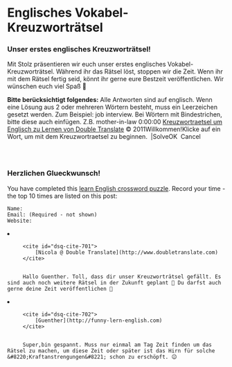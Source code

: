 # Englisches Vokabel- Kreuzworträtsel

[](http://www.jabbalab.com/blog/wp-content/uploads/2011/06/kreuzwortr%C3%A4tsel1.jpg)

### Unser erstes englisches Kreuzworträtsel!

Mit Stolz präsentieren wir euch unser erstes englisches Vokabel- Kreuzworträtsel. Während ihr das Rätsel löst, stoppen wir die Zeit. Wenn ihr mit dem Rätsel fertig seid, könnt ihr gerne eure Bestzeit veröffentlichen. Wir wünschen euch viel Spaß 🙂

**Bitte berücksichtigt folgendes:** Alle Antworten sind auf englisch. Wenn eine Lösung aus 2 oder mehreren Wörtern besteht, muss ein Leerzeichen gesetzt werden. Zum Beispiel: job interview. Bei Wörtern mit Bindestrichen, bitte diese auch einfügen. Z.B. mother-in-law 
0:00:00	[Kreuzwortraetsel um Englisch zu Lernen von Double Translate](http://www.doubletranslate.com/) © 2011Willkommen!Klicke auf ein Wort, um mit dem Kreuzwortraetsel zu beginnen.   |SolveOK  Cancel

###   

### Herzlichen Glueckwunsch!

You have completed this [learn English crossword puzzle](http://www.doubletranslate.com). Record your time  - the top 10 times are listed on this post:



	
	Name: 
	Email: (Required - not shown)
	Website: 


<!--	CrosswordWidth = 25;	CrosswordHeight = 23;	Words = 24;	WordLength = new Array(8, 9, 6, 9, 14, 6, 8, 12, 13, 13, 14, 9, 10, 7, 8, 7, 16, 11, 13, 12, 10, 8, 8, 6);	Word = new Array("DAUGHTER", "NEIGHBOUR", "MOTHER", "CROCODILE", "BROTHER-IN-LAW", "DONKEY", "ELEPHANT", "CONSERVATORY", "GRANDDAUGHTER", "PART TIME JOB", "WORK COLLEAGUE", "HOUSEHOLD", "GUINEA PIG", "PARENTS", "EMPLOYER", "BEDROOM", "CUSTOMER SERVICE", "STEPBROTHER", "WORK CONTRACT", "GROUND FLOOR", "CHAIRWOMAN", "HEDGEHOG", "BATHROOM", "MONKEY");	Clue = new Array("Tochter", "Nachbar", "Mutter", "Krokodil", "Schwager", "Esel", "Elefant", "Wintergarten", "Enkelin", "Teilzeitjob", "Arbeitskollege", "Haushalt", "Meerschweinchen", "Eltern", "Arbeitgeber", "Schlafzimmer", "Kundendienst", "Stiefbruder", "Arbeitsvertrag", "Erdgeschoss", "Vorsitzende", "Igel", "Badezimmer", "Affe");	AnswerHash = new Array(95777, 53358, 7986, 25766, 17192, 28082, 81310, 63229, 51303, 80125, 89845, 95420, 37152, 17001, 13246, 28038, 49267, 35268, 60698, 52759, 32325, 3607, 11165, 40104);	WordX = new Array(0, 8, 1, 16, 4, 1, 12, 12, 3, 10, 24, 12, 22, 8, 14, 1, 5, 20, 16, 13, 2, 9, 21, 23);	WordY = new Array(0, 7, 10, 10, 15, 19, 19, 21, 0, 1, 1, 2, 2, 3, 3, 4, 4, 4, 5, 11, 13, 14, 15, 16);	LastHorizontalWord = 7;	OnlyCheckOnce = false;//--><!--// EclipseCrossword (C) Copyright 2000-2007 Green Eclipse.// www.eclipsecrossword.comvar BadChars = "`~!@^*()_={[}]\|:;\"',<.>/?";var TableAcrossWord, TableDownWord;var CurrentWord, PrevWordHorizontal, x, y, i, j;var CrosswordFinished, Initialized; var eciStarted = 0;// Check the user's browser and then initialize the puzzle.if (document.getElementById("waitmessage") != null){	document.getElementById("waitmessage").innerHTML = "Please wait while the crossword is loaded...";		// Current game variables	CurrentWord = -1;	PrevWordHorizontal = false;		// Create the cell-to-word arrays.	TableAcrossWord = new Array(CrosswordWidth);	for (var x = 0; x < CrosswordWidth; x++) TableAcrossWord[x] = new Array(CrosswordHeight);	TableDownWord = new Array(CrosswordWidth);	for (var x = 0; x < CrosswordWidth; x++) TableDownWord[x] = new Array(CrosswordHeight);	for (var y = 0; y < CrosswordHeight; y++)		for (var x = 0; x < CrosswordWidth; x++)		{			TableAcrossWord[x][y] = -1;			TableDownWord[x][y] = -1;		}		// First, add the horizontal words to the puzzle.	for (var i = 0; i <= LastHorizontalWord; i++)	{		x = WordX[i];		y = WordY[i];		for (var j = 0; j < WordLength[i]; j++)		{			TableAcrossWord[x + j][y] = i;		}	}		// Second, add the vertical words to the puzzle.	for (var i = LastHorizontalWord + 1; i < Words; i++)	{		x = WordX[i];		y = WordY[i];		for (var j = 0; j < WordLength[i]; j++)		{			TableDownWord[x][y + j] = i;		}	}		// Now, insert the row HTML into the table.	for (var y = 0; y < CrosswordHeight; y++)	{		document.writeln("<tr>");		for (var x = 0; x < CrosswordWidth; x++)		{			if (TableAcrossWord[x][y] >= 0 || TableDownWord[x][y] >= 0)				document.write("<td id=\"c" + PadNumber(x) + PadNumber(y) + "\" class=\"ecw-box ecw-boxnormal_unsel\" onclick=\"SelectThisWord(event);\">&nbsp;</td>");			else				document.write("|");		}		document.writeln("

## Questions

### Across

- 1. Tochter
<li class="eci-list">2.  
Nachbar</li>
<li class="eci-list">3.  
Mutter</li>
<li class="eci-list">4.  
Krokodil</li>
<li class="eci-list">5.  
Schwager</li>
<li class="eci-list">6.  
Esel</li>
<li class="eci-list">7.  
Elefant</li>
<li class="eci-list">8.  
Wintergarten</li>

### Down

<li class="eci-list">9.  
Enkelin</li>
<li class="eci-list">10.  
Teilzeitjob</li>
<li class="eci-list">11.  
Arbeitskollege</li>
<li class="eci-list">12.  
Haushalt</li>
<li class="eci-list">13.  
Meerschweinchen</li>
<li class="eci-list">14.  
Eltern</li>
<li class="eci-list">15.  
Arbeitgeber</li>
<li class="eci-list">16.  
Schlafzimmer</li>
<li class="eci-list">17.  
Kundendienst</li>
<li class="eci-list">18.  
Stiefbruder</li>
<li class="eci-list">19.  
Arbeitsvertrag</li>
<li class="eci-list">20.  
Erdgeschoss</li>
<li class="eci-list">21.  
Vorsitzende</li>
<li class="eci-list">22.  
Igel</li>
<li class="eci-list">23.  
Badezimmer</li>
<li class="eci-list">24.  
Affe</li>

### Top Times

1. Time: <strong>0:01:53</strong> by [Philip Kirsten]() on 2011-10-10
1. Time: <strong>0:09:56</strong> by [TommyStoe]() on 2013-10-09

                    <li class="comment even thread-even depth-1" id="dsq-comment-698">
        
            <cite id="dsq-cite-698">
                Guenther
            </cite>
        
        
            Tolles Kreuzworträtsel und auch gut gemacht. Das mit der Zeitmessung gefällt mir. Auch wenn mir um diese Zeit einiges nicht einfallen will. 🙂 Sind weitere Kreuzworträteln geplant? LG

        

    </li><!-- #comment-## -->
    <li class="comment byuser comment-author-admin bypostauthor odd alt thread-odd thread-alt depth-1" id="dsq-comment-701">
        
            <cite id="dsq-cite-701">
                [Nicola @ Double Translate](http://www.doubletranslate.com)
            </cite>
        
        
            Hallo Guenther. Toll, dass dir unser Kreuzworträtsel gefällt. Es sind auch noch weitere Rätsel in der Zukunft geplant 🙂 Du darfst auch gerne deine Zeit veröffentlichen 🙂

        

    </li><!-- #comment-## -->
    <li class="comment even thread-even depth-1" id="dsq-comment-702">
        
            <cite id="dsq-cite-702">
                [Guenther](http://funny-lern-english.com)
            </cite>
        
        
            Super,bin gespannt. Muss nur einmal am Tag Zeit finden um das Rätsel zu machen, um diese Zeit oder später ist das Hirn für solche &#8220;Kraftanstrengungen&#8221; schon zu erschöpft. 😉

        

    </li><!-- #comment-## -->
            
